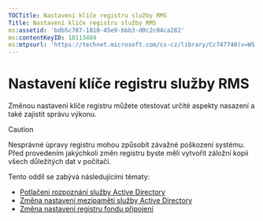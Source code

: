 ```yaml
---
TOCTitle: Nastavení klíče registru služby RMS
Title: Nastavení klíče registru služby RMS
ms:assetid: 'bdb5c787-1810-45e9-bbb3-d0c2c04ca282'
ms:contentKeyID: 18113484
ms:mtpsurl: 'https://technet.microsoft.com/cs-cz/library/Cc747740(v=WS.10)'
---
```


Nastavení klíče registru služby RMS
===================================

Změnou nastavení klíče registru můžete otestovat určité aspekty nasazení a také zajistit správu výkonu.

> [!CAUTION]
> Nesprávné úpravy registru mohou způsobit závažné poškození systému. Před provedením jakýchkoli změn registru byste měli vytvořit záložní kopii všech důležitých dat v počítači. 

Tento oddíl se zabývá následujícími tématy:

-   [Potlačení rozpoznání služby Active Directory](https://technet.microsoft.com/9d97e7fb-5b05-4853-ad7b-6cc82b9729f0)
-   [Změna nastavení mezipaměti služby Active Directory](https://technet.microsoft.com/8789a7a5-2065-4fae-9104-e0a70f1f2fb6)
-   [Změna nastavení registru fondu připojení](https://technet.microsoft.com/c61d91db-a1ad-4ca5-a492-015da629afbc)
